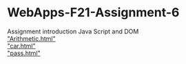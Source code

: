 # WebApps-F21-Assignment-6
Assignment introduction Java Script and DOM
<br>
["Arithmetic.html" ](https://github.com/44-563-WebApps-F21/webapps-f21-assignment-6-RaviTeja-Yethappu/blob/main/arithmetic.html)
<br>
["car.html" ](https://github.com/44-563-WebApps-F21/webapps-f21-assignment-6-RaviTeja-Yethappu/blob/main/car.html)
<br>
["pass.html" ](https://github.com/44-563-WebApps-F21/webapps-f21-assignment-6-RaviTeja-Yethappu/blob/main/pass.html)



